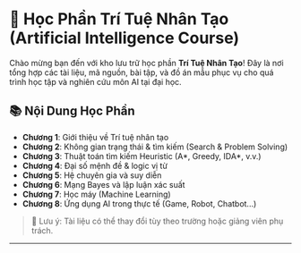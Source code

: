 # 📘 Học Phần Trí Tuệ Nhân Tạo (Artificial Intelligence Course)

Chào mừng bạn đến với kho lưu trữ học phần **Trí Tuệ Nhân Tạo**! Đây là nơi tổng hợp các tài liệu, mã nguồn, bài tập, và đồ án mẫu phục vụ cho quá trình học tập và nghiên cứu môn AI tại đại học.

## 📚 Nội Dung Học Phần

- **Chương 1**: Giới thiệu về Trí tuệ nhân tạo  
- **Chương 2**: Không gian trạng thái & tìm kiếm (Search & Problem Solving)  
- **Chương 3**: Thuật toán tìm kiếm Heuristic (A*, Greedy, IDA*, v.v.)  
- **Chương 4**: Đại số mệnh đề & logic vị từ  
- **Chương 5**: Hệ chuyên gia và suy diễn  
- **Chương 6**: Mạng Bayes và lập luận xác suất  
- **Chương 7**: Học máy (Machine Learning)  
- **Chương 8**: Ứng dụng AI trong thực tế (Game, Robot, Chatbot...)

> 📌 Lưu ý: Tài liệu có thể thay đổi tùy theo trường hoặc giảng viên phụ trách.

---
